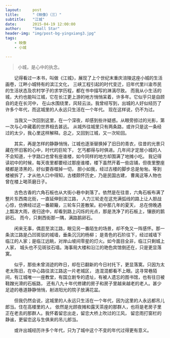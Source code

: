 ```yaml
---
layout:     post
title:      "《映像》（三）"
subtitle:   "江城"
date:       2015-04-19 12:00:00
author:     "Small Star"
header-img: "img/post-bg-yingxiang3.jpg"
tags:
    - 映像
    - 小城

---
```


>小城，是心中的执念。

　　记得看过一本书，叫做《江城》，展现了上个世纪末重庆涪陵这座小城的生活画卷，江畔小城特有的滨江文化，
三峡工程引起的时代变迁，旧年代里川渝市民的生活状态及农村学子的求学历程，都在书中描写的淋漓尽致。
而我从小生活的城，大约也能叫江城，它在长江更上游的地方悄悄呆着，许多年。它似乎只是自顾自的走在长河中，
在山水围绕里，风轻云淡。我曾经写到，出城的人好似经历了许多个年代，而这城里的人永远只生活在一个年代。
现在这样说，仍不为过。

　　当我又一次回到这里，在一个深夜，却感到些许疑惑。从眼旁掠过的光影，第一次与心中藏着的世界相去甚远。
从城外往城里只有两条路，或许只是这一条经过的太少，我心里这样解释。总之，又回到江城，又一次轮回。

　　其实，再是怎样的静静悄悄，江城也逐渐替换掉了旧日的青衣，往昔的光景只藏在怀旧客的心中，时代的巨轮下，
乞丐都得与时俱进。几年间才定居小城的人不会知道，十字路口也曾有座谁楼，如今同样的地方却围满了地摊小吃。
我记得读初中的时候，每天夜里都要经过那座谁楼，楼下虽然开着一些店铺，但夜里整座楼都是漆黑的，好似要吞噬掉一切，
胆小如我，经过古楼的脚步总是匆匆。等到楼被拆了，才从他人口中得知，古楼颇怀历史，乃是民国古建，
曹禺这等人物也曾在楼上喝茶磨日子。

　　古色古香的六角石板也从大街小巷中剥落了。依然是在往昔，六角石板布满了整片东西南北街，一直延伸到滨江路，
人力三轮走在这充满弧线的路上让人胆战心惊，仿佛经过这一番颠簸，三轮车只差散架。初中那几年的夏天，
总在傍晚遇上瓢泼大雨，夜归途中，却看到路上闪烁的光点，那是洗净了的石板上，镶嵌的鹅卵石。
而今，只剩西街那一隅，满路鹅卵石。

　　闲来无事，偶逛至滨江路，眼见另一番陌生的场景，却不免又一阵感怀。那一条滨江路是凸凹斑驳的城墙，垂条沉沉的杨柳；
是青色的石阶往下，经过城墙下临江的人家；是临江远眺，对岸山坡间零星的灯火。如今面目全非，临江只剩城上人家，
城头也不见斑驳石墙。海事局大楼和沿江的艳色宾馆倒还在，只是更显落寞。

　　似乎，那些未曾消迹的昨日，却在已翻新的今日衬托下，更显落寞。只因为太老太陈旧，在中心路往滨江路这一片老城区，
连混混都看不上眼。这寻常巷陌间，有江城唯一一座教堂，有国立剧专的遗址，有被人遗忘的图书馆，也有往日被鞋蹭光滑的石板路，
还有八九十年代修建的房子和房子里越来越老的老人。甚少足迹的巷道静静悄悄，射进阳光的院子放满花盆。

　　但我仍然会说，这城里的人永远只生活在一个年代，因为这里的人永远都吊儿郎当。住在高楼里的人，
依然是光顾夜摊和露天茶座的那群人，也将是老房子里正在老去的那群人。我怀着留恋出走，留恋大桥上吹过的江风，
留恋雨打窗栏的静谧，更留恋这与生俱来的吊儿郎当。

　　或许出城经历许多个年代，只为了城中这个不变的年代过得更有意义。